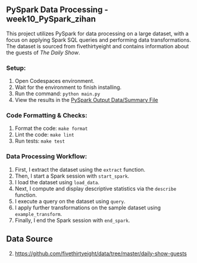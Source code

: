 ## PySpark Data Processing - week10_PySpark_zihan

This project utilizes PySpark for data processing on a large dataset, with a focus on applying Spark SQL queries and performing data transformations. The dataset is sourced from fivethirtyeight and contains information about the guests of *The Daily Show*.

### Setup:

1. Open Codespaces environment.
2. Wait for the environment to finish installing.
3. Run the command: `python main.py`
4. View the results in the [PySpark Output Data/Summary File](pyspark_output.md)

### Code Formatting & Checks:

1. Format the code: `make format`
2. Lint the code: `make lint`
3. Run tests: `make test`

### Data Processing Workflow:

1. First, I extract the dataset using the `extract` function.
2. Then, I start a Spark session with `start_spark`.
3. I load the dataset using `load_data`.
4. Next, I compute and display descriptive statistics via the `describe` function.
5. I execute a query on the dataset using `query`.
6. I apply further transformations on the sample dataset using `example_transform`.
7. Finally, I end the Spark session with `end_spark`.

## Data Source
2. https://github.com/fivethirtyeight/data/tree/master/daily-show-guests

